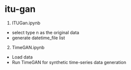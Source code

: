 # itu-gan

1. ITUGan.ipynb 
  - select type n as the original data
  - generate datetime_file list

2. TimeGAN.ipynb
  - Load data
  - Run TimeGAN for synthetic time-series data generation
